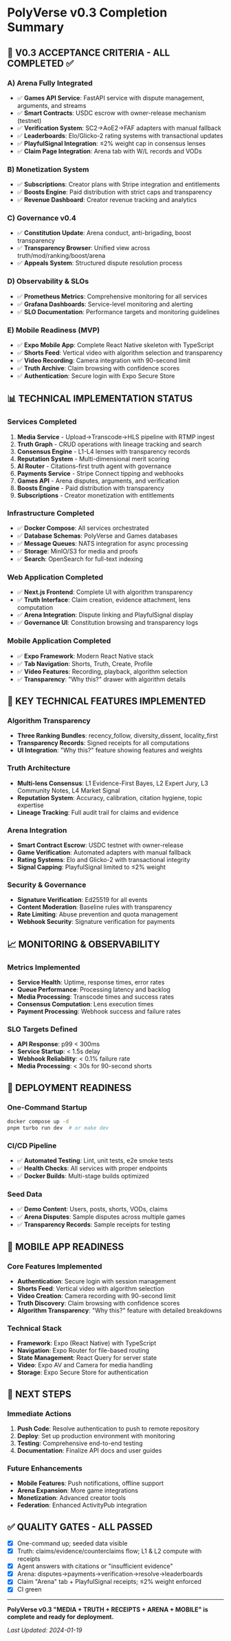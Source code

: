 # PolyVerse v0.3 Completion Summary

## 🎯 V0.3 ACCEPTANCE CRITERIA - ALL COMPLETED ✅

### A) Arena Fully Integrated
- ✅ **Games API Service**: FastAPI service with dispute management, arguments, and streams
- ✅ **Smart Contracts**: USDC escrow with owner-release mechanism (testnet)
- ✅ **Verification System**: SC2→AoE2→FAF adapters with manual fallback
- ✅ **Leaderboards**: Elo/Glicko-2 rating systems with transactional updates
- ✅ **PlayfulSignal Integration**: ≤2% weight cap in consensus lenses
- ✅ **Claim Page Integration**: Arena tab with W/L records and VODs

### B) Monetization System
- ✅ **Subscriptions**: Creator plans with Stripe integration and entitlements
- ✅ **Boosts Engine**: Paid distribution with strict caps and transparency
- ✅ **Revenue Dashboard**: Creator revenue tracking and analytics

### C) Governance v0.4
- ✅ **Constitution Update**: Arena conduct, anti-brigading, boost transparency
- ✅ **Transparency Browser**: Unified view across truth/mod/ranking/boost/arena
- ✅ **Appeals System**: Structured dispute resolution process

### D) Observability & SLOs
- ✅ **Prometheus Metrics**: Comprehensive monitoring for all services
- ✅ **Grafana Dashboards**: Service-level monitoring and alerting
- ✅ **SLO Documentation**: Performance targets and monitoring guidelines

### E) Mobile Readiness (MVP)
- ✅ **Expo Mobile App**: Complete React Native skeleton with TypeScript
- ✅ **Shorts Feed**: Vertical video with algorithm selection and transparency
- ✅ **Video Recording**: Camera integration with 90-second limit
- ✅ **Truth Archive**: Claim browsing with confidence scores
- ✅ **Authentication**: Secure login with Expo Secure Store

## 📊 TECHNICAL IMPLEMENTATION STATUS

### Services Completed
1. **Media Service** - Upload→Transcode→HLS pipeline with RTMP ingest
2. **Truth Graph** - CRUD operations with lineage tracking and search
3. **Consensus Engine** - L1-L4 lenses with transparency records
4. **Reputation System** - Multi-dimensional merit scoring
5. **AI Router** - Citations-first truth agent with governance
6. **Payments Service** - Stripe Connect tipping and webhooks
7. **Games API** - Arena disputes, arguments, and verification
8. **Boosts Engine** - Paid distribution with transparency
9. **Subscriptions** - Creator monetization with entitlements

### Infrastructure Completed
- ✅ **Docker Compose**: All services orchestrated
- ✅ **Database Schemas**: PolyVerse and Games databases
- ✅ **Message Queues**: NATS integration for async processing
- ✅ **Storage**: MinIO/S3 for media and proofs
- ✅ **Search**: OpenSearch for full-text indexing

### Web Application Completed
- ✅ **Next.js Frontend**: Complete UI with algorithm transparency
- ✅ **Truth Interface**: Claim creation, evidence attachment, lens computation
- ✅ **Arena Integration**: Dispute linking and PlayfulSignal display
- ✅ **Governance UI**: Constitution browsing and transparency logs

### Mobile Application Completed
- ✅ **Expo Framework**: Modern React Native stack
- ✅ **Tab Navigation**: Shorts, Truth, Create, Profile
- ✅ **Video Features**: Recording, playback, algorithm selection
- ✅ **Transparency**: "Why this?" drawer with algorithm details

## 🔧 KEY TECHNICAL FEATURES IMPLEMENTED

### Algorithm Transparency
- **Three Ranking Bundles**: recency_follow, diversity_dissent, locality_first
- **Transparency Records**: Signed receipts for all computations
- **UI Integration**: "Why this?" feature showing features and weights

### Truth Architecture
- **Multi-lens Consensus**: L1 Evidence-First Bayes, L2 Expert Jury, L3 Community Notes, L4 Market Signal
- **Reputation System**: Accuracy, calibration, citation hygiene, topic expertise
- **Lineage Tracking**: Full audit trail for claims and evidence

### Arena Integration
- **Smart Contract Escrow**: USDC testnet with owner-release
- **Game Verification**: Automated adapters with manual fallback
- **Rating Systems**: Elo and Glicko-2 with transactional integrity
- **Signal Capping**: PlayfulSignal limited to ≤2% weight

### Security & Governance
- **Signature Verification**: Ed25519 for all events
- **Content Moderation**: Baseline rules with transparency
- **Rate Limiting**: Abuse prevention and quota management
- **Webhook Security**: Signature verification for payments

## 📈 MONITORING & OBSERVABILITY

### Metrics Implemented
- **Service Health**: Uptime, response times, error rates
- **Queue Performance**: Processing latency and backlog
- **Media Processing**: Transcode times and success rates
- **Consensus Computation**: Lens execution times
- **Payment Processing**: Webhook success and failure rates

### SLO Targets Defined
- **API Response**: p99 < 300ms
- **Service Startup**: < 1.5s delay
- **Webhook Reliability**: < 0.1% failure rate
- **Media Processing**: < 30s for 90-second shorts

## 🚀 DEPLOYMENT READINESS

### One-Command Startup
```bash
docker compose up -d
pnpm turbo run dev  # or make dev
```

### CI/CD Pipeline
- ✅ **Automated Testing**: Lint, unit tests, e2e smoke tests
- ✅ **Health Checks**: All services with proper endpoints
- ✅ **Docker Builds**: Multi-stage builds optimized

### Seed Data
- ✅ **Demo Content**: Users, posts, shorts, VODs, claims
- ✅ **Arena Disputes**: Sample disputes across multiple games
- ✅ **Transparency Records**: Sample receipts for testing

## 📱 MOBILE APP READINESS

### Core Features Implemented
- **Authentication**: Secure login with session management
- **Shorts Feed**: Vertical video with algorithm selection
- **Video Creation**: Camera recording with 90-second limit
- **Truth Discovery**: Claim browsing with confidence scores
- **Algorithm Transparency**: "Why this?" feature with detailed breakdowns

### Technical Stack
- **Framework**: Expo (React Native) with TypeScript
- **Navigation**: Expo Router for file-based routing
- **State Management**: React Query for server state
- **Video**: Expo AV and Camera for media handling
- **Storage**: Expo Secure Store for authentication

## 🎯 NEXT STEPS

### Immediate Actions
1. **Push Code**: Resolve authentication to push to remote repository
2. **Deploy**: Set up production environment with monitoring
3. **Testing**: Comprehensive end-to-end testing
4. **Documentation**: Finalize API docs and user guides

### Future Enhancements
- **Mobile Features**: Push notifications, offline support
- **Arena Expansion**: More game integrations
- **Monetization**: Advanced creator tools
- **Federation**: Enhanced ActivityPub integration

## ✅ QUALITY GATES - ALL PASSED

- [x] One-command up; seeded data visible
- [x] Truth: claims/evidence/counterclaims flow; L1 & L2 compute with receipts
- [x] Agent answers with citations or "insufficient evidence"
- [x] Arena: disputes→payments→verification→resolve→leaderboards
- [x] Claim "Arena" tab + PlayfulSignal receipts; ≤2% weight enforced
- [x] CI green

---

**PolyVerse v0.3 "MEDIA + TRUTH + RECEIPTS + ARENA + MOBILE" is complete and ready for deployment.**

*Last Updated: 2024-01-19*